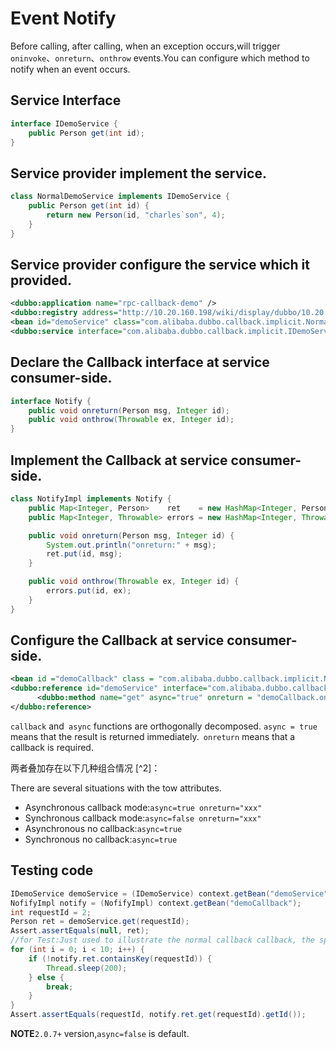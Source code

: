 # Event Notify

Before calling, after calling, when an exception occurs,will trigger `oninvoke`、`onreturn`、`onthrow` events.You can configure which method to notify when an event occurs.

## Service Interface

```java
interface IDemoService {
    public Person get(int id);
}
```

## Service provider implement the service.

```java
class NormalDemoService implements IDemoService {
    public Person get(int id) {
        return new Person(id, "charles`son", 4);
    }
}
```

## Service provider configure the service which it provided.

```xml
<dubbo:application name="rpc-callback-demo" />
<dubbo:registry address="http://10.20.160.198/wiki/display/dubbo/10.20.153.186" />
<bean id="demoService" class="com.alibaba.dubbo.callback.implicit.NormalDemoService" />
<dubbo:service interface="com.alibaba.dubbo.callback.implicit.IDemoService" ref="demoService" version="1.0.0" group="cn"/>
```

##  Declare the Callback interface at service consumer-side.

```java
interface Notify {
    public void onreturn(Person msg, Integer id);
    public void onthrow(Throwable ex, Integer id);
}
```

## Implement the Callback at service consumer-side.

```java
class NotifyImpl implements Notify {
    public Map<Integer, Person>    ret    = new HashMap<Integer, Person>();
    public Map<Integer, Throwable> errors = new HashMap<Integer, Throwable>();

    public void onreturn(Person msg, Integer id) {
        System.out.println("onreturn:" + msg);
        ret.put(id, msg);
    }

    public void onthrow(Throwable ex, Integer id) {
        errors.put(id, ex);
    }
}
```

## Configure the Callback at service consumer-side.

```xml
<bean id ="demoCallback" class = "com.alibaba.dubbo.callback.implicit.NofifyImpl" />
<dubbo:reference id="demoService" interface="com.alibaba.dubbo.callback.implicit.IDemoService" version="1.0.0" group="cn" >
      <dubbo:method name="get" async="true" onreturn = "demoCallback.onreturn" onthrow="demoCallback.onthrow" />
</dubbo:reference>
```
`callback` and` async` functions are orthogonally decomposed. `async = true` means that the result is returned immediately.` onreturn` means that a callback is required.

两者叠加存在以下几种组合情况 [^2]：

There are several situations with the tow attributes.

* Asynchronous callback mode:`async=true onreturn="xxx"`  
* Synchronous callback mode:`async=false onreturn="xxx"`  
* Asynchronous no callback:`async=true`  
* Synchronous no callback:`async=true`  

## Testing code

```java
IDemoService demoService = (IDemoService) context.getBean("demoService");
NofifyImpl notify = (NofifyImpl) context.getBean("demoCallback");
int requestId = 2;
Person ret = demoService.get(requestId);
Assert.assertEquals(null, ret);
//for Test:Just used to illustrate the normal callback callback, the specific business decisions.
for (int i = 0; i < 10; i++) {
    if (!notify.ret.containsKey(requestId)) {
        Thread.sleep(200);
    } else {
        break;
    }
}
Assert.assertEquals(requestId, notify.ret.get(requestId).getId());
```

**NOTE**`2.0.7+` version,`async=false` is default.
